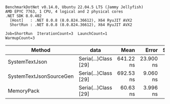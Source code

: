```

BenchmarkDotNet v0.14.0, Ubuntu 22.04.5 LTS (Jammy Jellyfish)
AMD EPYC 7763, 1 CPU, 4 logical and 2 physical cores
.NET SDK 8.0.402
  [Host]   : .NET 8.0.8 (8.0.824.36612), X64 RyuJIT AVX2
  ShortRun : .NET 8.0.8 (8.0.824.36612), X64 RyuJIT AVX2

Job=ShortRun  IterationCount=3  LaunchCount=1  
WarmupCount=3  

```
| Method                  | data                 | Mean      | Error     | StdDev   | Min       | Max       | Gen0   | Allocated |
|------------------------ |--------------------- |----------:|----------:|---------:|----------:|----------:|-------:|----------:|
| SystemTextJson          | Seria(...)Class [29] | 641.22 ns | 23.900 ns | 1.310 ns | 640.07 ns | 642.65 ns | 0.0038 |     392 B |
| SystemTextJsonSourceGen | Seria(...)Class [29] | 692.53 ns |  9.060 ns | 0.497 ns | 692.08 ns | 693.07 ns | 0.0048 |     464 B |
| MemoryPack              | Seria(...)Class [29] |  60.63 ns |  3.996 ns | 0.219 ns |  60.39 ns |  60.81 ns | 0.0014 |     120 B |
